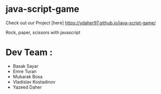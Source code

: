 # java-script-game

Check out our Project [here] https://ydaher97.github.io/java-script-game/

Rock, paper, scissors with javascript

# Dev Team :

- Basak Sayar
- Emre Turan
- Mubarak Bosa
- Vladislav Kostadinov
- Yazeed Daher
